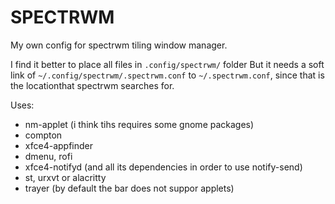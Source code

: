 # SPECTRWM

My own config for spectrwm tiling window manager.

I find it better to place all files in ```.config/spectrwm/``` folder
But it needs a soft link of ```~/.config/spectrwm/.spectrwm.conf``` to ```~/.spectrwm.conf```,
since that is the locationthat spectrwm searches for.

Uses:
- nm-applet (i think tihs requires some gnome packages)
- compton
- xfce4-appfinder
- dmenu, rofi
- xfce4-notifyd (and all its dependencies in order to use notify-send)
- st, urxvt or alacritty
- trayer (by default the bar does not suppor applets)
